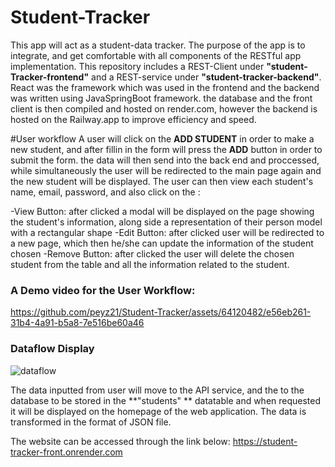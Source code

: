# Student-Tracker
This app will act as a student-data tracker. The purpose of the app is to integrate, and get comfortable with all components of the RESTful app implementation. This repository includes a REST-Client under **"student-Tracker-frontend"** and a REST-service under **"student-tracker-backend"**. React was the framework which was used in the frontend and the backend was written using JavaSpringBoot framework. the database and the front client is then compiled and hosted on render.com, however the backend is hosted on the Railway.app to improve efficiency and speed.


#User workflow
A user will click on the **ADD STUDENT** in order to make a new student, and after fillin in the form will press the **ADD**  button in order to submit the form. the data will then send into the back end and proccessed, while simultaneously the user will be redirected to the main page again and the new student will be displayed.
The user can then view each student's name, email, password, and also click on the :

  -View Button: after clicked a modal will be displayed on the page showing the student's information, along side a representation of their person model with a rectangular shape
  -Edit Button: after clicked user will be redirected to a new page, which then he/she can update the information of the student chosen
  -Remove Button: after clicked the user will delete the chosen student from the table and all the information related to the student.
  
### A Demo video for the User Workflow:

https://github.com/peyz21/Student-Tracker/assets/64120482/e56eb261-31b4-4a91-b5a8-7e516be60a46


### Dataflow Display

![dataflow](https://github.com/peyz21/Student-Tracker/assets/64120482/2d49b6ad-6d63-4589-a2e4-edf651ccf5d0)

The data inputted from user will move to the API service, and the to the database to be stored in the **"students" ** datatable and when requested it will be displayed on the homepage of the web application. The data is transformed in the format of JSON file. 


The website can be accessed through the link below: 
https://student-tracker-front.onrender.com
